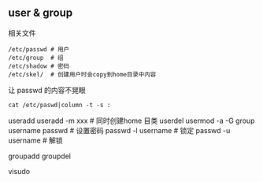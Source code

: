 ## user & group

相关文件
```text
/etc/passwd # 用户
/etc/group	# 组
/etc/shadow # 密码
/etc/skel/  # 创建用户时会copy到home目录中内容
```

让 passwd 的内容不晃眼
```text
cat /etc/paswd|column -t -s :
```

useradd
useradd -m xxx # 同时创建home 目类
userdel
usermod -a -G group username
passwd # 设置密码
passwd -l username # 锁定
passwd -u username # 解锁


groupadd
groupdel

visudo


